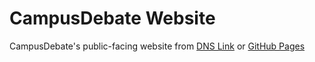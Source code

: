 CampusDebate Website
=========================

CampusDebate's public-facing website from [DNS Link](http://www.campusdebate.com) or [GitHub Pages](http://campusdebate.github.io) 
